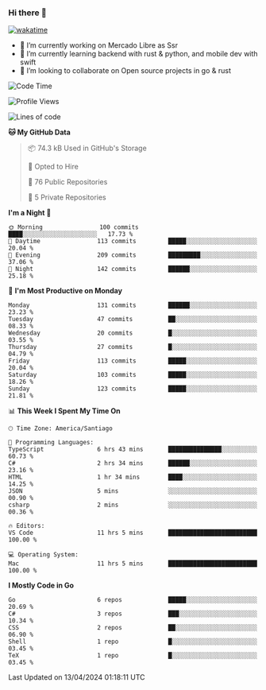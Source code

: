 ### Hi there 👋

[![wakatime](https://wakatime.com/badge/user/330beacb-fb27-4e32-bc38-f8f521bcf832.svg)](https://wakatime.com/@330beacb-fb27-4e32-bc38-f8f521bcf832)

- 🔭 I’m currently working on Mercado Libre as Ssr
- 🌱 I’m currently learning backend with rust & python, and mobile dev with swift
- 👯 I’m looking to collaborate on Open source projects in go & rust

<!--START_SECTION:waka-->
![Code Time](http://img.shields.io/badge/Code%20Time-587%20hrs%2020%20mins-blue)

![Profile Views](http://img.shields.io/badge/Profile%20Views-0-blue)

![Lines of code](https://img.shields.io/badge/From%20Hello%20World%20I%27ve%20Written-3.6%20million%20lines%20of%20code-blue)

**🐱 My GitHub Data** 

> 📦 74.3 kB Used in GitHub's Storage 
 > 
> 💼 Opted to Hire
 > 
> 📜 76 Public Repositories 
 > 
> 🔑 5 Private Repositories 
 > 
**I'm a Night 🦉** 

```text
🌞 Morning                100 commits         ████░░░░░░░░░░░░░░░░░░░░░   17.73 % 
🌆 Daytime                113 commits         █████░░░░░░░░░░░░░░░░░░░░   20.04 % 
🌃 Evening                209 commits         █████████░░░░░░░░░░░░░░░░   37.06 % 
🌙 Night                  142 commits         ██████░░░░░░░░░░░░░░░░░░░   25.18 % 
```
📅 **I'm Most Productive on Monday** 

```text
Monday                   131 commits         ██████░░░░░░░░░░░░░░░░░░░   23.23 % 
Tuesday                  47 commits          ██░░░░░░░░░░░░░░░░░░░░░░░   08.33 % 
Wednesday                20 commits          █░░░░░░░░░░░░░░░░░░░░░░░░   03.55 % 
Thursday                 27 commits          █░░░░░░░░░░░░░░░░░░░░░░░░   04.79 % 
Friday                   113 commits         █████░░░░░░░░░░░░░░░░░░░░   20.04 % 
Saturday                 103 commits         █████░░░░░░░░░░░░░░░░░░░░   18.26 % 
Sunday                   123 commits         █████░░░░░░░░░░░░░░░░░░░░   21.81 % 
```


📊 **This Week I Spent My Time On** 

```text
🕑︎ Time Zone: America/Santiago

💬 Programming Languages: 
TypeScript               6 hrs 43 mins       ███████████████░░░░░░░░░░   60.73 % 
C#                       2 hrs 34 mins       ██████░░░░░░░░░░░░░░░░░░░   23.16 % 
HTML                     1 hr 34 mins        ████░░░░░░░░░░░░░░░░░░░░░   14.25 % 
JSON                     5 mins              ░░░░░░░░░░░░░░░░░░░░░░░░░   00.90 % 
csharp                   2 mins              ░░░░░░░░░░░░░░░░░░░░░░░░░   00.36 % 

🔥 Editors: 
VS Code                  11 hrs 5 mins       █████████████████████████   100.00 % 

💻 Operating System: 
Mac                      11 hrs 5 mins       █████████████████████████   100.00 % 
```

**I Mostly Code in Go** 

```text
Go                       6 repos             █████░░░░░░░░░░░░░░░░░░░░   20.69 % 
C#                       3 repos             ███░░░░░░░░░░░░░░░░░░░░░░   10.34 % 
CSS                      2 repos             ██░░░░░░░░░░░░░░░░░░░░░░░   06.90 % 
Shell                    1 repo              █░░░░░░░░░░░░░░░░░░░░░░░░   03.45 % 
TeX                      1 repo              █░░░░░░░░░░░░░░░░░░░░░░░░   03.45 % 
```




 Last Updated on 13/04/2024 01:18:11 UTC
<!--END_SECTION:waka-->
